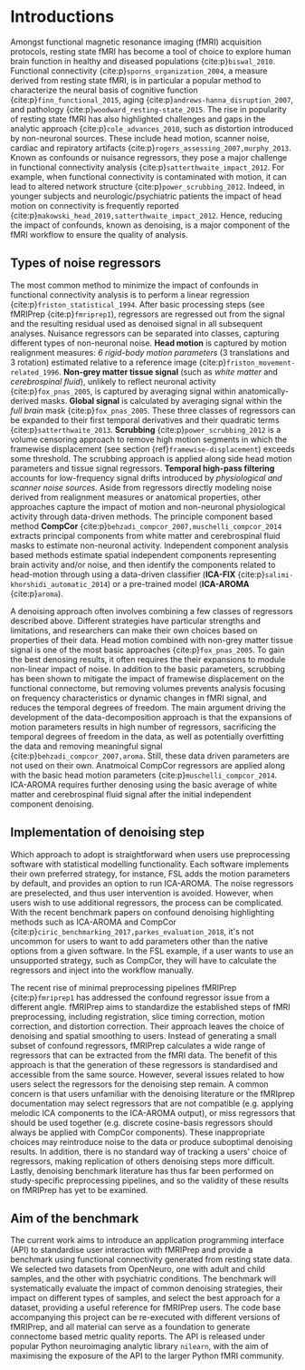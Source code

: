 # Introductions

<!-- aim of the paragraph: We all know denosing is important now. And we cannot understand brain activity without it. -->
Amongst functional magnetic resonance imaging (fMRI) acquisition protocols,
resting state fMRI has become a tool of choice to explore human brain function in healthy and diseased populations {cite:p}`biswal_2010`.
Functional connectivity {cite:p}`sporns_organization_2004`,
a measure derived from resting state fMRI, is in particular a popular method to characterize the neural basis of <!-- any suggestions of some newer paper to cite is good. -->
cognitive function {cite:p}`finn_functional_2015`,
aging {cite:p}`andrews-hanna_disruption_2007`,
and pathology {cite:p}`woodward_resting-state_2015`.
The rise in popularity of resting state fMRI has also highlighted challenges and gaps in the analytic approach {cite:p}`cole_advances_2010`,
such as distortion introduced by non-neuronal sources.
These include head motion, scanner noise, cardiac and repiratory artifacts {cite:p}`rogers_assessing_2007,murphy_2013`.
Known as confounds or nuisance regressors, they pose a major challenge in functional connectivity analysis {cite:p}`satterthwaite_impact_2012`.
For example, when functional connectivity is contaminated with motion, it can lead to altered network structure {cite:p}`power_scrubbing_2012`.
Indeed, in younger subjects and neurologic/psychiatric patients the impact of head motion on connectivity is frequently reported {cite:p}`makowski_head_2019,satterthwaite_impact_2012`.
Hence, reducing the impact of confounds, known as denoising,
is a major component of the fMRI workflow to ensure the quality of analysis.

## Types of noise regressors

<!-- aim of the paragraph: Classes of nuisance regressors - like how load_confounds separate them -->
The most common method to minimize the impact of confounds in functional connectivity analysis is to perform a linear regression {cite:p}`friston_statistical_1994`.
After basic processing steps (see fMRIPrep {cite:p}`fmriprep1`), 
regressors are regressed out from the signal and the resulting residual used as denoised signal in all subsequent analyses.
Nuisance regressors can be separated into classes, capturing different types of non-neuronal noise.
__Head motion__ is captured by motion realignment measures: _6 rigid-body motion parameters_ (3 translations and 3 rotation) estimated relative to a reference image {cite:p}`friston_movement-related_1996`.
__Non-grey matter tissue signal__ (such as _white matter_ and _cerebrospinal fluid_), unlikely to reflect neuronal activity {cite:p}`fox_pnas_2005`,
is captured by averaging signal within anatomically-derived masks.
__Global signal__ is calculated by averaging signal within the _full brain_ mask {cite:p}`fox_pnas_2005`.
These three classes of regressors can be expanded to their first temporal derivatives and their quadratic terms {cite:p}`satterthwaite_2013`.
__Scrubbing__ {cite:p}`power_scrubbing_2012` is a volume censoring approach to remove high motion segments in which the framewise displacement 
(see section {ref}`framewise-displacement`)
exceeds some threshold. 
The scrubbing approach is applied along side head motion parameters and tissue signal regressors.
__Temporal high-pass filtering__ accounts for low-frequency signal drifts introduced by _physiological and scanner noise sources_.
Aside from regressors directly modeling noise derived from realignment measures or anatomical properties,
other approaches capture the impact of motion and non-neuronal physiological activity through data-driven methods. 
The principle component based method __CompCor__ {cite:p}`behzadi_compcor_2007,muschelli_compcor_2014` extracts principal components from white matter and cerebrospinal fluid masks to estimate non-neuronal activity.
Independent component analysis based methods estimate spatial independent components representing brain activity and/or noise, 
and then identify the components related to head-motion through using a data-driven classifier (__ICA-FIX__ {cite:p}`salimi-khorshidi_automatic_2014`)
or a pre-trained model (__ICA-AROMA__ {cite:p}`aroma`).

A denoising approach often involves combining a few classes of regressors described above.
Different strategies have particular strengths and limitations, and researchers can make their own choices based on properties of their data.
Head motion combined with non-grey matter tissue signal is one of the most basic approaches {cite:p}`fox_pnas_2005`. 
To gain the best denosing results, it often requires the their expansions to module non-linear impact of noise. 
In addition to the basic parameters, scrubbing has been shown to mitigate the impact of framewise displacement on the functional connectome, 
but removing volumes prevents analysis focusing on frequency characteristics or dynamic changes in fMRI signal, and reduces the temporal degrees of freedom.
The main argument driving the development of the data-decomposition approach is that the expansions of motion parameters results in high number of regressors,
sacrificing the temporal degrees of freedom in the data, <!-- I found this hard to believe (after doing the benchmark), but this statement is in both compcor and the ica paper-->
as well as potentially overfitting the data and removing meaningful signal {cite:p}`behzadi_compcor_2007,aroma`. 
Still, these data driven parameters are not used on their own.
Anatmoical CompCor regressors are applied along with the basic head motion parameters {cite:p}`muschelli_compcor_2014`.
ICA-AROMA requires further denosing using the basic average of white matter and cerebrospinal fluid signal after the initial independent component denoising. 

## Implementation of denoising step

<!-- aim of the paragraph: How denoising is traditionally done in propriatory software -->
Which approach to adopt is straightforward when users use preprocessing software with statistical modelling functionality.
Each software implements their own preferred strategy,
for instance, FSL adds the motion parameters by default, and provides an option to run ICA-AROMA.
The noise regressors are preselected,
and thus user intervention is avoided.
However, when users wish to use additional regressors, the process can be complicated.
With the recent benchmark papers on confound denoising highlighting methods such as ICA-AROMA and CompCor {cite:p}`ciric_benchmarking_2017,parkes_evaluation_2018`, 
it's not uncommon for users to want to add parameters other than the native options from a given software.
In the FSL example, if a user wants to use an unsupported strategy, such as CompCor,
they will have to calculate the regressors and inject into the workflow manually.

The recent rise of minimal preprocessing pipelines fMRIPrep {cite:p}`fmriprep1` has addressed the confound regressor issue from a different angle.
fMRIPrep aims to standardize the established steps of fMRI preprocessing, including registration, slice timing correction, motion correction, and distortion correction.
Their approach leaves the choice of denoising and spatial smoothing to users.
Instead of generating a small subset of confound regressors, fMRIPrep calculates a wide range of regressors that can be extracted from the fMRI data.
The benefit of this approach is that the generation of these regressors is standardised and accessible from the same source.
However, several issues related to how users select the regressors for the denoising step remain.
A common concern is that users unfamiliar with the denoising literature or the fMRIprep documentation may select regressors that are not compatible (e.g. applying melodic ICA components to the ICA-AROMA output),
or miss regressors that should be used together (e.g. discrete cosine-basis regressors should always be applied with CompCor components).
These inappropriate choices may reintroduce noise to the data or produce suboptimal denoising results.
In addition, there is no standard way of tracking a users' choice of regressors,
making replication of others denoising steps more difficult.
Lastly, denoising benchmark literature has thus far been performed on study-specific preprocessing pipelines, 
and so the validity of these results on fMRIPrep has yet to be examined.

## Aim of the benchmark

The current work aims to introduce an application programming interface (API) to standardise user interaction with fMRIPrep and provide a benchmark using functional connectivity generated from resting state data.
We selected two datasets from OpenNeuro,
one with adult and child samples, and the other with psychiatric conditions.
The benchmark will systematically evaluate the impact of common denoising strategies,
their impact on different types of samples,
and select the best approach for a dataset,
providing a useful reference for fMRIPrep users. 
The code base accompanying this project can be re-executed with different versions of fMRIPrep,
and all material can serve as a foundation to generate connectome based metric quality reports. 
The API is released under popular Python neuroimaging analytic library `nilearn`,
with the aim of maximising the exposure of the API to the larger Python fMRI community.
